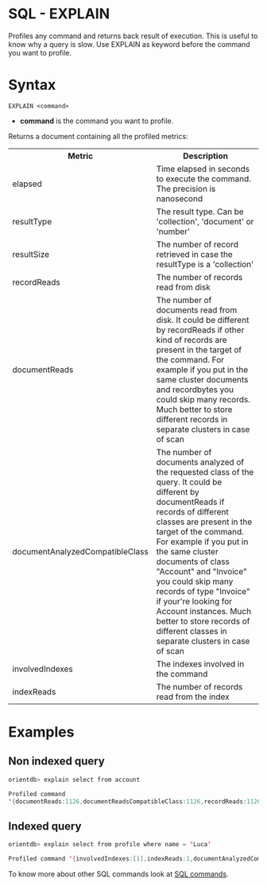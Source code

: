 # SQL - EXPLAIN

Profiles any command and returns back result of execution. This is useful to know why a query is slow. Use EXPLAIN as keyword before the command you want to profile.

# Syntax

```
EXPLAIN <command>
```

- **command** is the command you want to profile.

Returns a document containing all the profiled metrics:
<table><tbody>
  <tr><th>Metric</th><th>Description</th></tr>
  <tr><td>elapsed</td><td>Time elapsed in seconds to execute the command. The precision is nanosecond</td></tr>
  <tr><td>resultType</td><td>The result type. Can be 'collection', 'document' or 'number'</td></tr>
  <tr><td>resultSize</td><td>The number of record retrieved in case the resultType is a 'collection'</td></tr>
  <tr><td>recordReads</td><td>The number of records read from disk</td></tr>
  <tr><td>documentReads</td><td>The number of documents read from disk. It could be different by recordReads if other kind of records are present in the target of the command. For example if you put in the same cluster documents and recordbytes you could skip many records. Much better to store different records in separate clusters in case of scan</td></tr>
  <tr><td>documentAnalyzedCompatibleClass</td><td>The number of documents analyzed of the requested class of the query. It could be different by documentReads if records of different classes are present in the target of the command. For example if you put in the same cluster documents of class "Account" and "Invoice" you could skip many records of type "Invoice" if your're looking for Account instances. Much better to store records of different classes in separate clusters in case of scan</td></tr>
  <tr><td>involvedIndexes</td><td>The indexes involved in the command</td></tr>
  <tr><td>indexReads</td><td>The number of records read from the index</td></tr>
</tbody></table>


# Examples

## Non indexed query

```java
orientdb> explain select from account

Profiled command
'{documentReads:1126,documentReadsCompatibleClass:1126,recordReads:1126,elapsed:209,resultType:collection,resultSize:1126}' in 0,212000 sec(s).
```
## Indexed query

```java
orientdb> explain select from profile where name = 'Luca'

Profiled command '{involvedIndexes:[1],indexReads:1,documentAnalyzedCompatibleClass:1,elapsed:1,resultType:collection,resultSize:1}' in 0,002000 sec(s).
```

To know more about other SQL commands look at [SQL commands](SQL.md).
